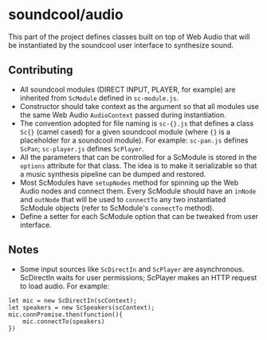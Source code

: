 # soundcool/audio

This part of the project defines classes built on top of Web Audio that will be instantiated by the soundcool user interface to synthesize sound.

## Contributing
* All soundcool modules (DIRECT INPUT, PLAYER, for example) are inherited from `ScModule` defined in `sc-module.js`.
* Constructor should take context as the argument so that all modules use the same Web Audio `AudioContext` passed during instantiation.
* The convention adopted for file naming is `sc-{}.js` that defines a class `Sc{}` (camel cased) for a given soundcool module (where `{}` is a placeholder for a soundcool module). For example: `sc-pan.js` defines `ScPan`; `sc-player.js` defines `ScPlayer`.
* All the parameters that can be controlled for a ScModule is stored in the `options` attribute for that class. The idea is to make it serializable so that a music synthesis pipeline can be dumped and restored.
* Most ScModules have `setupNodes` method for spinning up the Web Audio nodes and connect them. Every ScModule should have an `inNode` and `outNode` that will be used to `connectTo` any two instantiated ScModule objects (refer to ScModule's `connectTo` method).
* Define a setter for each ScModule option that can be tweaked from user interface.

## Notes
* Some input sources like `ScDirectIn` and `ScPlayer` are asynchronous. ScDirectIn waits for user permissions; ScPlayer makes an HTTP request to load audio. For example:
```
let mic = new ScDirectIn(scContext);
let speakers = new ScSpeakers(scContext);
mic.connPromise.then(function(){
    mic.connectTo(speakers)
})
```
